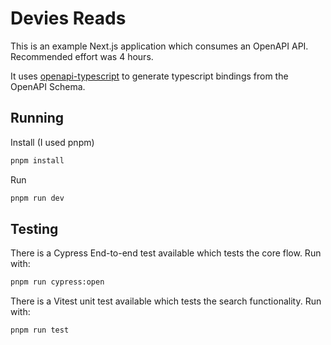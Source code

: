 # Devies Reads

This is an example Next.js application which consumes an OpenAPI API. Recommended effort was 4 hours.

It uses [openapi-typescript](https://github.com/drwpow/openapi-typescript) to generate typescript bindings from the OpenAPI Schema.

## Running

Install (I used pnpm)

```sh
pnpm install
```

Run

```sh
pnpm run dev
```

## Testing

There is a Cypress End-to-end test available which tests the core flow. Run with:

```sh
pnpm run cypress:open
```

There is a Vitest unit test available which tests the search functionality. Run with:

```sh
pnpm run test
```
